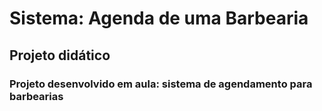 ﻿# Sistema: Agenda de uma Barbearia

## Projeto didático

### Projeto desenvolvido em aula: sistema de agendamento para barbearias

